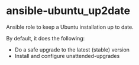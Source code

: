 ansible-ubuntu_up2date
======================

Ansible role to keep a Ubuntu installation up to date.

By default, it does the following:

- Do a safe upgrade to the latest (stable) version
- Install and configure unattended-upgrades

